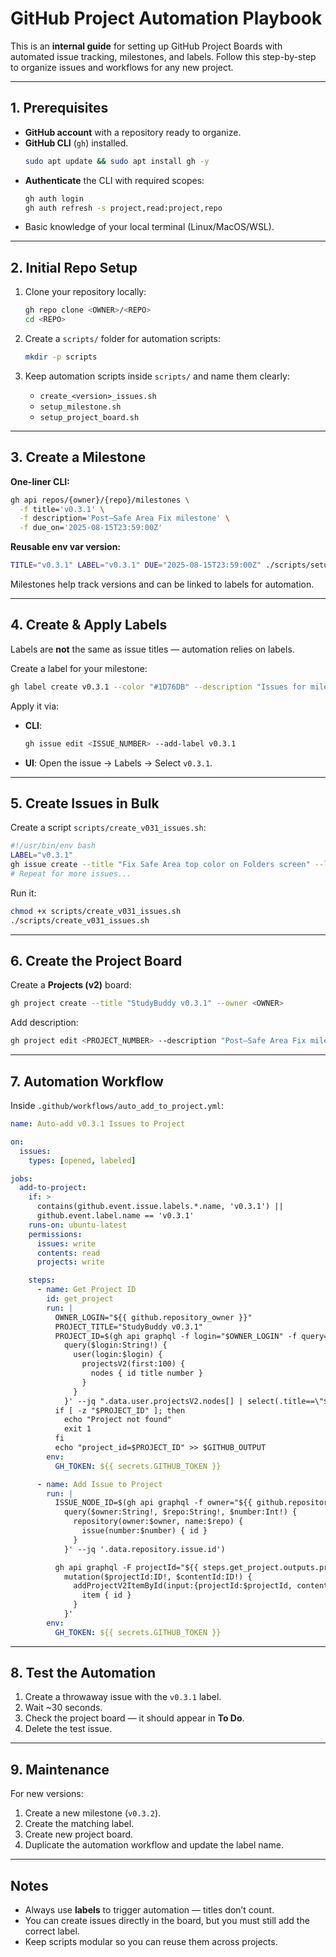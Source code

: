 # GitHub Project Automation Playbook

This is an **internal guide** for setting up GitHub Project Boards with automated issue tracking, milestones, and labels.
Follow this step-by-step to organize issues and workflows for any new project.

---

## 1. Prerequisites

- **GitHub account** with a repository ready to organize.
- **GitHub CLI** (`gh`) installed.
  ```bash
  sudo apt update && sudo apt install gh -y
  ```
- **Authenticate** the CLI with required scopes:
  ```bash
  gh auth login
  gh auth refresh -s project,read:project,repo
  ```
- Basic knowledge of your local terminal (Linux/MacOS/WSL).

---

## 2. Initial Repo Setup

1. Clone your repository locally:
   ```bash
   gh repo clone <OWNER>/<REPO>
   cd <REPO>
   ```

2. Create a `scripts/` folder for automation scripts:
   ```bash
   mkdir -p scripts
   ```

3. Keep automation scripts inside `scripts/` and name them clearly:
   - `create_<version>_issues.sh`
   - `setup_milestone.sh`
   - `setup_project_board.sh`

---

## 3. Create a Milestone

**One-liner CLI:**
```bash
gh api repos/{owner}/{repo}/milestones \
  -f title='v0.3.1' \
  -f description='Post–Safe Area Fix milestone' \
  -f due_on='2025-08-15T23:59:00Z'
```

**Reusable env var version:**
```bash
TITLE="v0.3.1" LABEL="v0.3.1" DUE="2025-08-15T23:59:00Z" ./scripts/setup_milestone.sh
```

Milestones help track versions and can be linked to labels for automation.

---

## 4. Create & Apply Labels

Labels are **not** the same as issue titles — automation relies on labels.

Create a label for your milestone:
```bash
gh label create v0.3.1 --color "#1D76DB" --description "Issues for milestone v0.3.1"
```

Apply it via:
- **CLI**:
  ```bash
  gh issue edit <ISSUE_NUMBER> --add-label v0.3.1
  ```
- **UI**: Open the issue → Labels → Select `v0.3.1`.

---

## 5. Create Issues in Bulk

Create a script `scripts/create_v031_issues.sh`:
```bash
#!/usr/bin/env bash
LABEL="v0.3.1"
gh issue create --title "Fix Safe Area top color on Folders screen" --label "$LABEL" --body "Ensure Safe Area matches design when returning from SetDetails."
# Repeat for more issues...
```

Run it:
```bash
chmod +x scripts/create_v031_issues.sh
./scripts/create_v031_issues.sh
```

---

## 6. Create the Project Board

Create a **Projects (v2)** board:
```bash
gh project create --title "StudyBuddy v0.3.1" --owner <OWNER>
```

Add description:
```bash
gh project edit <PROJECT_NUMBER> --description "Post–Safe Area Fix milestone board"
```

---

## 7. Automation Workflow

Inside `.github/workflows/auto_add_to_project.yml`:
```yaml
name: Auto-add v0.3.1 Issues to Project

on:
  issues:
    types: [opened, labeled]

jobs:
  add-to-project:
    if: >
      contains(github.event.issue.labels.*.name, 'v0.3.1') ||
      github.event.label.name == 'v0.3.1'
    runs-on: ubuntu-latest
    permissions:
      issues: write
      contents: read
      projects: write

    steps:
      - name: Get Project ID
        id: get_project
        run: |
          OWNER_LOGIN="${{ github.repository_owner }}"
          PROJECT_TITLE="StudyBuddy v0.3.1"
          PROJECT_ID=$(gh api graphql -f login="$OWNER_LOGIN" -f query='
            query($login:String!) {
              user(login:$login) {
                projectsV2(first:100) {
                  nodes { id title number }
                }
              }
            }' --jq ".data.user.projectsV2.nodes[] | select(.title==\"$PROJECT_TITLE\") | .id")
          if [ -z "$PROJECT_ID" ]; then
            echo "Project not found"
            exit 1
          fi
          echo "project_id=$PROJECT_ID" >> $GITHUB_OUTPUT
        env:
          GH_TOKEN: ${{ secrets.GITHUB_TOKEN }}

      - name: Add Issue to Project
        run: |
          ISSUE_NODE_ID=$(gh api graphql -f owner="${{ github.repository_owner }}" -f repo="$(basename ${{ github.repository }})" -F number="${{ github.event.issue.number }}" -f query='
            query($owner:String!, $repo:String!, $number:Int!) {
              repository(owner:$owner, name:$repo) {
                issue(number:$number) { id }
              }
            }' --jq '.data.repository.issue.id')

          gh api graphql -F projectId="${{ steps.get_project.outputs.project_id }}" -F contentId="$ISSUE_NODE_ID" -f query='
            mutation($projectId:ID!, $contentId:ID!) {
              addProjectV2ItemById(input:{projectId:$projectId, contentId:$contentId}) {
                item { id }
              }
            }'
        env:
          GH_TOKEN: ${{ secrets.GITHUB_TOKEN }}
```

---

## 8. Test the Automation

1. Create a throwaway issue with the `v0.3.1` label.
2. Wait ~30 seconds.
3. Check the project board — it should appear in **To Do**.
4. Delete the test issue.

---

## 9. Maintenance

For new versions:
1. Create a new milestone (`v0.3.2`).
2. Create the matching label.
3. Create new project board.
4. Duplicate the automation workflow and update the label name.

---

## Notes

- Always use **labels** to trigger automation — titles don’t count.
- You can create issues directly in the board, but you must still add the correct label.
- Keep scripts modular so you can reuse them across projects.
